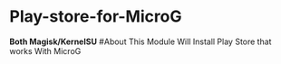 # Play-store-for-MicroG
**Both Magisk/KernelSU**
#About
This Module Will Install Play Store that works With MicroG